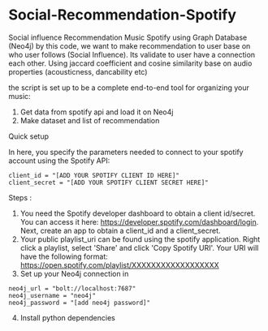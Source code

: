 # Social-Recommendation-Spotify

Social influence Recommendation Music Spotify using Graph Database (Neo4j)
by this code, we want to make recommendation to user base on who user follows (Social Influence). Its validate to user have a connection each other. Using jaccard coefficient and cosine similarity base on audio properties (acousticness, dancability etc)

the script is set up to be a complete end-to-end tool for organizing your music:
1. Get data from spotify api and load it on Neo4j
2. Make dataset and list of recommendation

Quick setup

In here, you specify the parameters needed to connect to your spotify account using the Spotify API:

```
client_id = "[ADD YOUR SPOTIFY CLIENT ID HERE]" 
client_secret = "[ADD YOUR SPOTIFY CLIENT SECRET HERE]"
```

Steps :
1. You need the Spotify developer dashboard to obtain a client id/secret. You can access it here: https://developer.spotify.com/dashboard/login. Next, create an app to obtain a client_id and a client_secret.
2. Your public playlist_uri can be found using the spotify application. Right click a playlist, select 'Share' and click 'Copy Spotify URI'. Your URI will have the following format: https://open.spotify.com/playlist/XXXXXXXXXXXXXXXXXX
3. Set up your Neo4j connection in
```
neo4j_url = "bolt://localhost:7687"
neo4j_username = "neo4j"
neo4j_password = "[add neo4j password]"
```
4. Install python dependencies
